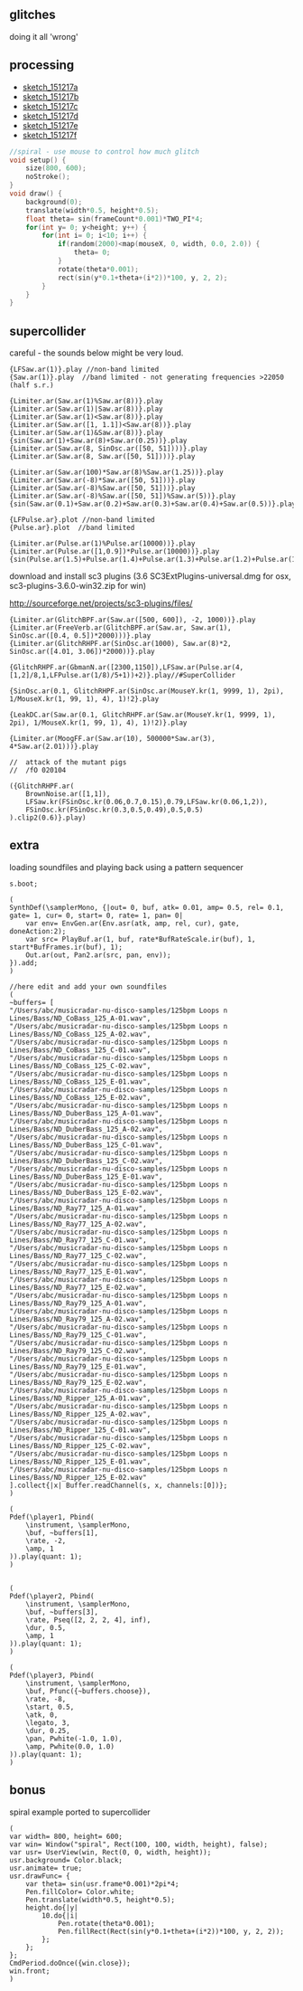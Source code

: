 glitches
--

doing it all 'wrong'

processing
--

* [sketch_151217a](https://github.com/redFrik/udk14-Clicks_and_Cuts/tree/master/udk151217/sketch_151217a/sketch_151217a.pde)
* [sketch_151217b](https://github.com/redFrik/udk14-Clicks_and_Cuts/tree/master/udk151217/sketch_151217b/sketch_151217b.pde)
* [sketch_151217c](https://github.com/redFrik/udk14-Clicks_and_Cuts/tree/master/udk151217/sketch_151217c/sketch_151217c.pde)
* [sketch_151217d](https://github.com/redFrik/udk14-Clicks_and_Cuts/tree/master/udk151217/sketch_151217d/sketch_151217d.pde)
* [sketch_151217e](https://github.com/redFrik/udk14-Clicks_and_Cuts/tree/master/udk151217/sketch_151217e/sketch_151217e.pde)
* [sketch_151217f](https://github.com/redFrik/udk14-Clicks_and_Cuts/tree/master/udk151217/sketch_151217f/sketch_151217f.pde)


```cpp
//spiral - use mouse to control how much glitch
void setup() {
    size(800, 600);
    noStroke();
}
void draw() {
    background(0);
    translate(width*0.5, height*0.5);
    float theta= sin(frameCount*0.001)*TWO_PI*4;
    for(int y= 0; y<height; y++) {
        for(int i= 0; i<10; i++) {
            if(random(2000)<map(mouseX, 0, width, 0.0, 2.0)) {
                theta= 0;
            }
            rotate(theta*0.001);
            rect(sin(y*0.1+theta+(i*2))*100, y, 2, 2);
        }
    }
}
```

supercollider
--

careful - the sounds below might be very loud.

```supercollider
{LFSaw.ar(1)}.play //non-band limited
{Saw.ar(1)}.play  //band limited - not generating frequencies >22050 (half s.r.)

{Limiter.ar(Saw.ar(1)%Saw.ar(8))}.play
{Limiter.ar(Saw.ar(1)|Saw.ar(8))}.play
{Limiter.ar(Saw.ar(1)<Saw.ar(8))}.play
{Limiter.ar(Saw.ar([1, 1.1])<Saw.ar(8))}.play
{Limiter.ar(Saw.ar(1)&Saw.ar(8))}.play
{sin(Saw.ar(1)+Saw.ar(8)+Saw.ar(0.25))}.play
{Limiter.ar(Saw.ar(8, SinOsc.ar([50, 51])))}.play
{Limiter.ar(Saw.ar(8, Saw.ar([50, 51])))}.play

{Limiter.ar(Saw.ar(100)*Saw.ar(8)%Saw.ar(1.25))}.play
{Limiter.ar(Saw.ar(-8)*Saw.ar([50, 51]))}.play
{Limiter.ar(Saw.ar(-8)%Saw.ar([50, 51]))}.play
{Limiter.ar(Saw.ar(-8)%Saw.ar([50, 51])%Saw.ar(5))}.play
{sin(Saw.ar(0.1)+Saw.ar(0.2)+Saw.ar(0.3)+Saw.ar(0.4)+Saw.ar(0.5))}.play

{LFPulse.ar}.plot //non-band limited
{Pulse.ar}.plot  //band limited

{Limiter.ar(Pulse.ar(1)%Pulse.ar(10000))}.play
{Limiter.ar(Pulse.ar([1,0.9])*Pulse.ar(10000))}.play
{sin(Pulse.ar(1.5)+Pulse.ar(1.4)+Pulse.ar(1.3)+Pulse.ar(1.2)+Pulse.ar(1.1))}.play

```


download and install sc3 plugins (3.6 SC3ExtPlugins-universal.dmg for osx, sc3-plugins-3.6.0-win32.zip for win)

http://sourceforge.net/projects/sc3-plugins/files/

```supercollider
{Limiter.ar(GlitchBPF.ar(Saw.ar([500, 600]), -2, 1000))}.play
{Limiter.ar(FreeVerb.ar(GlitchBPF.ar(Saw.ar, Saw.ar(1), SinOsc.ar([0.4, 0.5])*2000)))}.play
{Limiter.ar(GlitchRHPF.ar(SinOsc.ar(1000), Saw.ar(8)*2, SinOsc.ar([4.01, 3.06])*2000))}.play

{GlitchRHPF.ar(GbmanN.ar([2300,1150]),LFSaw.ar(Pulse.ar(4,[1,2]/8,1,LFPulse.ar(1/8)/5+1))+2)}.play//#SuperCollider

{SinOsc.ar(0.1, GlitchRHPF.ar(SinOsc.ar(MouseY.kr(1, 9999, 1), 2pi), 1/MouseX.kr(1, 99, 1), 4), 1)!2}.play

{LeakDC.ar(Saw.ar(0.1, GlitchRHPF.ar(Saw.ar(MouseY.kr(1, 9999, 1), 2pi), 1/MouseX.kr(1, 99, 1), 4), 1)!2)}.play

{Limiter.ar(MoogFF.ar(Saw.ar(10), 500000*Saw.ar(3), 4*Saw.ar(2.01)))}.play
```

```supercollider
//	attack of the mutant pigs
//	/fO 020104

({GlitchRHPF.ar(
    BrownNoise.ar([1,1]),
    LFSaw.kr(FSinOsc.kr(0.06,0.7,0.15),0.79,LFSaw.kr(0.06,1,2)),
    FSinOsc.kr(FSinOsc.kr(0.3,0.5,0.49),0.5,0.5)
).clip2(0.6)}.play)

```

extra
--

loading soundfiles and playing back using a pattern sequencer

```supercollider
s.boot;

(
SynthDef(\samplerMono, {|out= 0, buf, atk= 0.01, amp= 0.5, rel= 0.1, gate= 1, cur= 0, start= 0, rate= 1, pan= 0|
    var env= EnvGen.ar(Env.asr(atk, amp, rel, cur), gate, doneAction:2);
    var src= PlayBuf.ar(1, buf, rate*BufRateScale.ir(buf), 1, start*BufFrames.ir(buf), 1);
    Out.ar(out, Pan2.ar(src, pan, env));
}).add;
)

//here edit and add your own soundfiles
(
~buffers= [
"/Users/abc/musicradar-nu-disco-samples/125bpm Loops n Lines/Bass/ND_CoBass_125_A-01.wav",
"/Users/abc/musicradar-nu-disco-samples/125bpm Loops n Lines/Bass/ND_CoBass_125_A-02.wav",
"/Users/abc/musicradar-nu-disco-samples/125bpm Loops n Lines/Bass/ND_CoBass_125_C-01.wav",
"/Users/abc/musicradar-nu-disco-samples/125bpm Loops n Lines/Bass/ND_CoBass_125_C-02.wav",
"/Users/abc/musicradar-nu-disco-samples/125bpm Loops n Lines/Bass/ND_CoBass_125_E-01.wav",
"/Users/abc/musicradar-nu-disco-samples/125bpm Loops n Lines/Bass/ND_CoBass_125_E-02.wav",
"/Users/abc/musicradar-nu-disco-samples/125bpm Loops n Lines/Bass/ND_DuberBass_125_A-01.wav",
"/Users/abc/musicradar-nu-disco-samples/125bpm Loops n Lines/Bass/ND_DuberBass_125_A-02.wav",
"/Users/abc/musicradar-nu-disco-samples/125bpm Loops n Lines/Bass/ND_DuberBass_125_C-01.wav",
"/Users/abc/musicradar-nu-disco-samples/125bpm Loops n Lines/Bass/ND_DuberBass_125_C-02.wav",
"/Users/abc/musicradar-nu-disco-samples/125bpm Loops n Lines/Bass/ND_DuberBass_125_E-01.wav",
"/Users/abc/musicradar-nu-disco-samples/125bpm Loops n Lines/Bass/ND_DuberBass_125_E-02.wav",
"/Users/abc/musicradar-nu-disco-samples/125bpm Loops n Lines/Bass/ND_Ray77_125_A-01.wav",
"/Users/abc/musicradar-nu-disco-samples/125bpm Loops n Lines/Bass/ND_Ray77_125_A-02.wav",
"/Users/abc/musicradar-nu-disco-samples/125bpm Loops n Lines/Bass/ND_Ray77_125_C-01.wav",
"/Users/abc/musicradar-nu-disco-samples/125bpm Loops n Lines/Bass/ND_Ray77_125_C-02.wav",
"/Users/abc/musicradar-nu-disco-samples/125bpm Loops n Lines/Bass/ND_Ray77_125_E-01.wav",
"/Users/abc/musicradar-nu-disco-samples/125bpm Loops n Lines/Bass/ND_Ray77_125_E-02.wav",
"/Users/abc/musicradar-nu-disco-samples/125bpm Loops n Lines/Bass/ND_Ray79_125_A-01.wav",
"/Users/abc/musicradar-nu-disco-samples/125bpm Loops n Lines/Bass/ND_Ray79_125_A-02.wav",
"/Users/abc/musicradar-nu-disco-samples/125bpm Loops n Lines/Bass/ND_Ray79_125_C-01.wav",
"/Users/abc/musicradar-nu-disco-samples/125bpm Loops n Lines/Bass/ND_Ray79_125_C-02.wav",
"/Users/abc/musicradar-nu-disco-samples/125bpm Loops n Lines/Bass/ND_Ray79_125_E-01.wav",
"/Users/abc/musicradar-nu-disco-samples/125bpm Loops n Lines/Bass/ND_Ray79_125_E-02.wav",
"/Users/abc/musicradar-nu-disco-samples/125bpm Loops n Lines/Bass/ND_Ripper_125_A-01.wav",
"/Users/abc/musicradar-nu-disco-samples/125bpm Loops n Lines/Bass/ND_Ripper_125_A-02.wav",
"/Users/abc/musicradar-nu-disco-samples/125bpm Loops n Lines/Bass/ND_Ripper_125_C-01.wav",
"/Users/abc/musicradar-nu-disco-samples/125bpm Loops n Lines/Bass/ND_Ripper_125_C-02.wav",
"/Users/abc/musicradar-nu-disco-samples/125bpm Loops n Lines/Bass/ND_Ripper_125_E-01.wav",
"/Users/abc/musicradar-nu-disco-samples/125bpm Loops n Lines/Bass/ND_Ripper_125_E-02.wav"
].collect{|x| Buffer.readChannel(s, x, channels:[0])};
)

(
Pdef(\player1, Pbind(
    \instrument, \samplerMono,
    \buf, ~buffers[1],
    \rate, -2,
    \amp, 1
)).play(quant: 1);
)


(
Pdef(\player2, Pbind(
    \instrument, \samplerMono,
    \buf, ~buffers[3],
    \rate, Pseq([2, 2, 2, 4], inf),
    \dur, 0.5,
    \amp, 1
)).play(quant: 1);
)

(
Pdef(\player3, Pbind(
    \instrument, \samplerMono,
    \buf, Pfunc({~buffers.choose}),
    \rate, -8,
    \start, 0.5,
    \atk, 0,
    \legato, 3,
    \dur, 0.25,
    \pan, Pwhite(-1.0, 1.0),
    \amp, Pwhite(0.0, 1.0)
)).play(quant: 1);
)
```

bonus
--

spiral example ported to supercollider

```supercollider
(
var width= 800, height= 600;
var win= Window("spiral", Rect(100, 100, width, height), false);
var usr= UserView(win, Rect(0, 0, width, height));
usr.background= Color.black;
usr.animate= true;
usr.drawFunc= {
    var theta= sin(usr.frame*0.001)*2pi*4;
    Pen.fillColor= Color.white;
    Pen.translate(width*0.5, height*0.5);
    height.do{|y|
        10.do{|i|
            Pen.rotate(theta*0.001);
            Pen.fillRect(Rect(sin(y*0.1+theta+(i*2))*100, y, 2, 2));
        };
    };
};
CmdPeriod.doOnce({win.close});
win.front;
)
```
